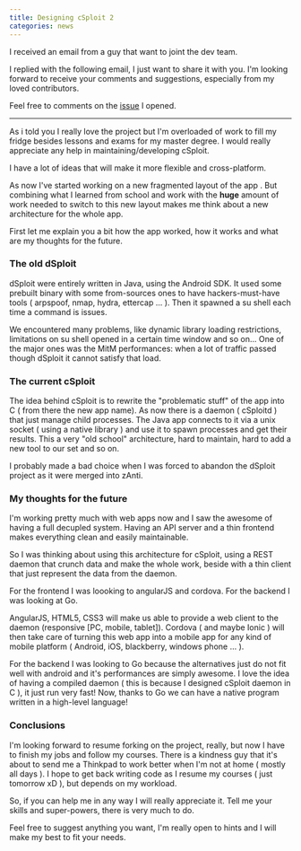 ```yaml
---
title: Designing cSploit 2
categories: news
---
```


I received an email from a guy that want to joint the dev team.

I replied with the following email, I just want to share it with you.
I'm looking forward to receive your comments and suggestions, especially from my loved contributors.

Feel free to comments on the [issue](https://github.com/cSploit/android/issues/597) I opened.

---

As i told you I really love the project but I'm overloaded of work to fill my fridge besides lessons and exams for my master degree.
I would really appreciate any help in maintaining/developing cSploit.

I have a lot of ideas that will make it more flexible and cross-platform.

As now I've started working on a new fragmented layout of the app .
But combining what I learned from school and work with the **huge** amount of work needed to switch to this new layout makes me think about a new architecture for the whole app.

First let me explain you a bit how the app worked, how it works and what are my thoughts for the future.

### The old dSploit

dSploit were entirely written in Java, using the Android SDK.
It used some prebuilt binary with some from-sources ones to have hackers-must-have tools ( arpspoof, nmap, hydra, ettercap ... ).
Then it spawned a su shell each time a command is issues.

We encountered many problems, like dynamic library loading restrictions, limitations on su shell opened in a certain time window and so on...
One of the major ones was the MitM performances: when a lot of traffic passed though dSploit it cannot satisfy that load.

### The current cSploit

The idea behind cSploit is to rewrite the "problematic stuff" of the app into C ( from there the new app name).
As now there is a daemon ( cSploitd ) that just manage child processes.
The Java app connects to it via a unix socket ( using a native library ) and use it to spawn processes and get their results.
This a very "old school" architecture, hard to maintain, hard to add a new tool to our set and so on.

I probably made a bad choice when I was forced to abandon the dSploit project as it were merged into zAnti.

### My thoughts for the future

I'm working pretty much with web apps now and I saw the awesome of having a full decupled system.
Having an API server and a thin frontend makes everything clean and easily maintainable. 

So I was thinking about using this architecture for cSploit, using a REST daemon that crunch data and make the whole work,
beside with a thin client that just represent the data from the daemon.

For the frontend I was loooking to angularJS and cordova.
For the backend I was looking at Go.

AngularJS, HTML5, CSS3 will make us able to provide a web client to the daemon (responsive [PC, mobile, tablet]).
Cordova ( and maybe Ionic ) will then take care of turning this web app into a mobile app for any kind of mobile platform ( Android, iOS, blackberry, windows phone ... ).

For the backend I was looking to Go because the alternatives just do not fit well with android and it's performances are simply awesome.
I love the idea of having a compiled daemon ( this is because I designed cSploit daemon in C ), it just run very fast!
Now, thanks to Go we can have a native program written in a high-level language!

### Conclusions

I'm looking forward to resume forking on the project, really, but now I have to finish my jobs and follow my courses.
There is a kindness guy that it's about to send me a Thinkpad to work better when I'm not at home ( mostly all days ).
I hope to get back writing code as I resume my courses ( just tomorrow xD ), but depends on my workload.

So, if you can help me in any way I will really appreciate it.
Tell me your skills and super-powers, there is very much to do.

Feel free to suggest anything you want, I'm really open to hints and I will make my best to fit your needs.